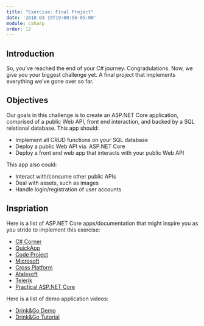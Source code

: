 ```yaml
---
title: "Exercise: Final Project"
date: '2018-03-19T19:00:56-05:00'
module: csharp
order: 12
---
```


## Introduction

So, you've reached the end of your C# journey. Congradulations. Now, we give you your biggest challenge yet. A final project that implements everything we've gone over so far.

## Objectives

Our goals in this challenge is to create an ASP.NET Core application, comprised of a public Web API, front end interaction, and backed by a SQL relational database. This app should:

* Implement all CRUD functions on your SQL database
* Deploy a public Web API via. ASP.NET Core
* Deploy a front end web app that interacts with your public Web API

This app also could:

* Interact with/consume other public APIs
* Deal with assets, such as images
* Handle login/registration of user accounts

## Inspriation

Here is a list of ASP.NET Core apps/documentation that might inspire you as you stride to implement this exercise:

* [C# Corner](http://www.c-sharpcorner.com/article/angular-demo-application-with-asp-net-core-mvc-rent-a-car/)
* [QuickApp](https://github.com/emonney/QuickApp)
* [Code Project](https://www.codeproject.com/Articles/1104729/ASP-NET-Core-Getting-Started-with-ASP-NET-MVC-Core)
* [Microsoft](https://code.msdn.microsoft.com/The-ASPNET-vNext-Real-Time-b1d27fe4)
* [Cross Platform](http://www.cross-platform-blog.com/electron.net/electron.net-musicplayer-app-with-asp.net-core/)
* [Atalasoft](https://atalasoft.github.io/web-document-viewer/tutorial-demo-application-aspnet-core.html)
* [Telerik](https://demos.telerik.com/aspnet-core/)
* [Practical ASP.NET Core](https://github.com/dodyg/practical-aspnetcore)

Here is a list of demo application videos:

* [Drink&Go Demo](https://youtu.be/mxgyZmQ-Krc)
* [Drink&Go Tutorial](https://www.youtube.com/playlist?list=PL2Q8rFbm-4ruplp2SRUTQjZaFfxh-knS0)
